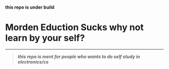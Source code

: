 **this repo is under build**


# Morden Eduction Sucks why not learn by your self?
---
> ***this repo is ment for people who wants to do self study in electronics/cs*** 
